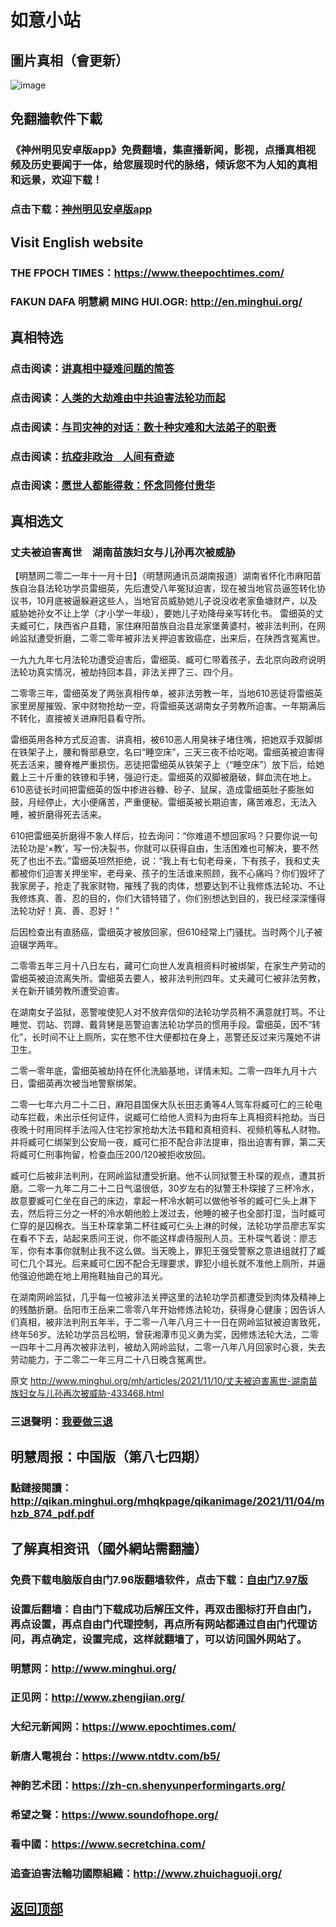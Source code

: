 # 如意小站

## 圖片真相（會更新）

![image](https://user-images.githubusercontent.com/79625284/140896227-44008a94-c05a-45f4-99a6-5750d5869dc0.png)

## 免翻牆軟件下載

### 《神州明见安卓版app》免费翻墙，集直播新闻，影视，点播真相视频及历史要闻于一体，给您展现时代的脉络，倾诉您不为人知的真相和远景，欢迎下载！

### 点击下载：[神州明见安卓版app](https://github.com/pinhe91/tuiguang/files/7240768/_5.1.zip)

## Visit English website

### THE FPOCH TIMES：https://www.theepochtimes.com/

### FAKUN DAFA 明慧網 MING HUI.OGR: http://en.minghui.org/

## 真相特选

### 点击阅读：[讲真相中疑难问题的简答](https://github.com/pinhe91/jcxw3/tree/main)

### 点击阅读：[人类的大劫难由中共迫害法轮功而起](https://github.com/pinhe91/jcxw4/tree/main) 

### 点击阅读：[与司灾神的对话：数十种灾难和大法弟子的职责](https://github.com/pinhe91/jcxw1/tree/main) 

### 点击阅读：[抗疫非政治　人间有奇迹](https://github.com/pinhe91/jcxw2/tree/main) 

### 点击阅读：[愿世人都能得救：怀念同修付贵华](https://github.com/pinhe91/jcxw5/tree/main)

## 真相选文

### 丈夫被迫害离世　湖南苗族妇女与儿孙再次被威胁

【明慧网二零二一年十一月十日】（明慧网通讯员湖南报道）湖南省怀化市麻阳苗族自治县法轮功学员雷细英，先后遭受八年冤狱迫害，现在被当地官员逼签转化协议书，10月底被逼躲避这些人，当地官员威胁她儿子说没收老家鱼塘财产，以及威胁她孙女不让上学（才小学一年级），要她儿子劝降母亲写转化书。
雷细英的丈夫臧可仁，陕西省户县籍，家住麻阳苗族自治县龙家堡黄婆村，被非法判刑，在网岭监狱遭受折磨，二零二零年被非法关押迫害致癌症，出来后，在陕西含冤离世。

一九九九年七月法轮功遭受迫害后，雷细英、臧可仁带着孩子，去北京向政府说明法轮功真实情况，被劫持回本县，非法关押了三、四个月。

二零零三年，雷细英发了两张真相传单，被非法劳教一年，当地610恶徒将雷细英家里房屋摧毁、家中财物抢劫一空，将雷细英送湖南女子劳教所迫害。一年期满后不转化，直接被关进麻阳县看守所。

雷细英用各种方式反迫害、讲真相，被610恶人用臭袜子堵住嘴，把她双手双脚绑在铁架子上，腰和臀部悬空，名曰“睡空床”，三天三夜不给吃喝。雷细英被迫害得死去活来，腰脊椎严重损伤。恶徒把雷细英从铁架子上（“睡空床”）放下后，给她戴上三十斤重的铁镣和手铐，强迫行走。雷细英的双脚被磨破，鲜血流在地上。610恶徒长时间把雷细英的饭中掺进谷糠、砂子、鼠屎，造成雷细英肚子膨胀如鼓，月经停止，大小便痛苦，严重便秘。雷细英被长期迫害，痛苦难忍，无法入睡，被折磨得死去活来。

610把雷细英折磨得不象人样后，拉去询问：“你难道不想回家吗？只要你说一句法轮功是‘×教’，写一份决裂书，你就可以获得自由，生活困难也可解决，要不然死了也出不去。”雷细英坦然拒绝，说：“我上有七旬老母亲，下有孩子，我和丈夫都被你们迫害关押坐牢，老母亲、孩子的生活谁来照顾，我不心痛吗？你们毁坏了我家房子，抢走了我家财物，摧残了我的肉体，想要达到不让我修炼法轮功、不让我修炼真、善、忍的目的，你们大错特错了，你们别想达到目的，我已经深深懂得法轮功好！真、善、忍好！”

后因检查出有直肠癌，雷细英才被放回家，但610经常上门骚扰。当时两个儿子被迫辍学两年。

二零零五年三月十八日左右，藏可仁向世人发真相资料时被绑架，在家生产劳动的雷细英被迫流离失所。雷细英去要人，被非法判刑四年。丈夫藏可仁被非法劳教，关在新开铺劳教所遭受迫害。

在湖南女子监狱，恶警唆使犯人对不放弃信仰的法轮功学员稍不满意就打骂。不让睡觉、罚站、罚蹲、戴背铐是恶警迫害法轮功学员的惯用手段。雷细英，因不“转化”，长时间不让上厕所，实在憋不住大便都拉在身上，恶警还反过来污蔑她不讲卫生。

二零一零年底，雷细英被劫持在怀化洗脑基地，详情未知。二零一四年九月十六日，雷细英再次被当地警察绑架。

二零一七年六月二十二日，麻阳县国保大队长田志勇等4人驾车将臧可仁的三轮电动车拦截，未出示任何证件，说臧可仁给他人资料为由将车上真相资料抢劫。当日夜晚十时用同样手法闯入住宅抄家抢劫大法书籍和真相资料、视频机等私人财物。并将臧可仁绑架到公安局一夜，臧可仁拒不配合非法提审，指出迫害有罪，第二天将臧可仁刑事拘留，检查血压200/120被拒收放回。

臧可仁后被非法判刑，在网岭监狱遭受折磨。他不认同狱警王朴琛的观点，遭其折磨。二零一九年二月二十二日气温很低，30岁左右的狱警王朴琛接了三杯冷水，故意要臧可仁坐在自己的床边，拿起一杯冷水朝可以做他爷爷的臧可仁头上淋下去，然后将三分之一杯的冷水朝他脸上泼过去，他睡的被子也全部打湿，当时臧可仁穿的是囚棉衣。当王朴琛拿第二杯往臧可仁头上淋的时候，法轮功学员廖志军实在看不下去，站起来质问王说，你不能这样虐待服刑人员。王朴琛气着说：廖志军，你有本事你就制止我不这么做。当天晚上，罪犯王强受警察之意进组就打了臧可仁几个耳光。后来臧可仁因不配合无理要求，罪犯小组长就不准他上厕所，并逼他强迫他跪在地上用拖鞋抽自己的耳光。

在湖南网岭监狱，几乎每一位被非法关押这里的法轮功学员都遭受到肉体及精神上的残酷折磨。岳阳市王岳来二零零八年开始修炼法轮功，获得身心健康；因告诉人们真相，被非法判刑五年半，于二零一八年八月三十一日在网岭监狱被迫害致死，终年56岁。法轮功学员吕松明，曾获湘潭市见义勇为奖，因修炼法轮大法，二零一四年十二月再次被非法判，被劫入网岭监狱，二零一八年八月回家时心衰，失去劳动能力，于二零二一年三月二十八日晚含冤离世。

原文 http://www.minghui.org/mh/articles/2021/11/10/丈夫被迫害离世-湖南苗族妇女与儿孙再次被威胁-433468.html

### 三退聲明：[我要做三退](http://tuidang.ddns.net/)

## 明慧周报：中国版（第八七四期）

### 點鏈接閱讀：http://qikan.minghui.org/mhqkpage/qikanimage/2021/11/04/mhzb_874_pdf.pdf

## 了解真相资讯（國外網站需翻牆）

### 免费下载电脑版自由门7.96版翻墙软件，点击下载：[自由门7.97版](https://github.com/pinhe91/tuiguang/files/6839679/fg797r.zip)

### 设置后翻墙：自由门下载成功后解压文件，再双击图标打开自由门，再点设置，再点自由门代理控制，再点所有网站都通过自由门代理访问，再点确定，设置完成，这样就翻墙了，可以访问国外网站了。

### 明慧网：http://www.minghui.org/

### 正见网：http://www.zhengjian.org/

### 大纪元新闻网：https://www.epochtimes.com/

### 新唐人電視台：https://www.ntdtv.com/b5/

### 神韵艺术团：https://zh-cn.shenyunperformingarts.org/

### 希望之聲：https://www.soundofhope.org/

### 看中國：https://www.secretchina.com/

### 追查迫害法輪功國際組織：http://www.zhuichaguoji.org/

## [返回顶部](https://git.io/Js3EY)
